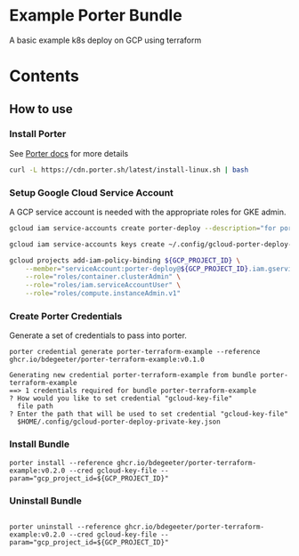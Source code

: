 # Example Porter Bundle

A basic example k8s deploy on GCP using terraform


# Contents

## How to use

### Install Porter

See [Porter docs](https://porter.sh/install/) for more details

```bash
curl -L https://cdn.porter.sh/latest/install-linux.sh | bash
```

### Setup Google Cloud Service Account

A GCP service account is needed with the appropriate roles for GKE admin.

```bash
gcloud iam service-accounts create porter-deploy --description="for porter deployments" --display-name="porter-deploy"

gcloud iam service-accounts keys create ~/.config/gcloud-porter-deploy-private-key.json --iam-account=porter-deploy@${GCP_PROJECT_ID}.iam.gserviceaccount.com

gcloud projects add-iam-policy-binding ${GCP_PROJECT_ID} \
    --member="serviceAccount:porter-deploy@${GCP_PROJECT_ID}.iam.gserviceaccount.com" \
    --role="roles/container.clusterAdmin" \
    --role="roles/iam.serviceAccountUser" \
    --role="roles/compute.instanceAdmin.v1"
```

### Create Porter Credentials

Generate a set of credentials to pass into porter.

```
porter credential generate porter-terraform-example --reference ghcr.io/bdegeeter/porter-terraform-example:v0.1.0
```
```
Generating new credential porter-terraform-example from bundle porter-terraform-example
==> 1 credentials required for bundle porter-terraform-example
? How would you like to set credential "gcloud-key-file"
  file path
? Enter the path that will be used to set credential "gcloud-key-file"
  $HOME/.config/gcloud-porter-deploy-private-key.json
```

### Install Bundle

```
porter install --reference ghcr.io/bdegeeter/porter-terraform-example:v0.2.0 --cred gcloud-key-file --param="gcp_project_id=${GCP_PROJECT_ID}"
```

### Uninstall Bundle

```

porter uninstall --reference ghcr.io/bdegeeter/porter-terraform-example:v0.2.0 --cred gcloud-key-file --param="gcp_project_id=${GCP_PROJECT_ID}"
```
```
